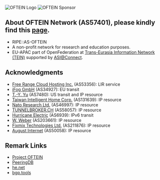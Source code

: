 ![OFTEIN Logo](https://peering.oftein.net/misc/as57401.png)
![OFTEIN Sponsor](https://peering.oftein.net/misc/sponsor.png)

## About OFTEIN Network (AS57401), please kindly find this [page](https://peering.oftein.net).
* RIPE::AS-OFTEIN
* A non-profit network for research and education purposes.
* EU-APAC part of OpenFederation at [Trans-Eurasia Information Network (TEIN)](https://www.tein3.net/) supported by [ASI@Connect](https://www.tein.asia/).

## Acknowledgments
* [Free Range Cloud Hosting Inc.](https://freerangecloud.com/) (AS53356): LIR service
* [iFog GmbH](https://ifog.ch/en/) (AS34927): EU transit
* [T.-Y. Yu](https://network.steveyi.net/) (AS7480): US transit and IP resource
* [Taiwan Intelligent Home Corp.](https://www.tih.tw) (AS131639): IP resource
* [Nato Research Ltd.](https://internet.nat.moe/) (AS46997): IP resource
* [TUNNELBROKER.CH](https://www.tunnelbroker.ch/) (AS58057): IP resource 
* [Hurricane Electric](https://bgp.he.net/) (AS6939): IPv6 transit
* [W. Weber](#) (AS203661): IP resource
* [Fixmix Technologies Ltd.](#) (AS211876): IP resource
* [August Internet](https://www.august.tw/) (AS50058): IP resource

## Remark Links
* [Project OFTEIN](https://github.com/OFTEIN-NET)
* [PeeringDB](https://as57401.peeringdb.com/)  
* [he.net](https://bgp.he.net/AS57401) 
* [bgp.tools](https://bgp.tools/as/57401)
